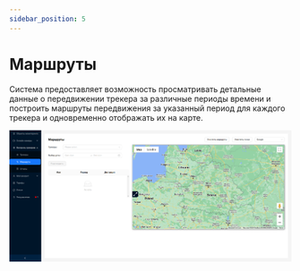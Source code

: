 ```yaml
---
sidebar_position: 5
---
```


# Маршруты
Система предоставляет возможность просматривать детальные данные о передвижении трекера за различные периоды времени и построить маршруты передвижения за указанный период для каждого трекера и одновременно отображать их на карте.

![](./imgs/routes-ru.png)

